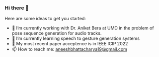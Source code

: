 ### Hi there 👋

Here are some ideas to get you started:

- 🔭 I’m currently working with Dr. Aniket Bera at UMD in the problem of pose sequence generation for audio tracks.
- 🌱 I’m currently learning speech to gesture generation systems
- 📄 My most recent paper acceptence is in IEEE ICIP 2022
- 📫 How to reach me: aneeshbhattacharya19@gmail.com

<!--
- 👯 I’m looking to collaborate on computer vision an
- 🤔 I’m looking for help with ...
- 💬 Ask me about ...
- 😄 Pronouns: ...
- ⚡ Fun fact: ...

-->
